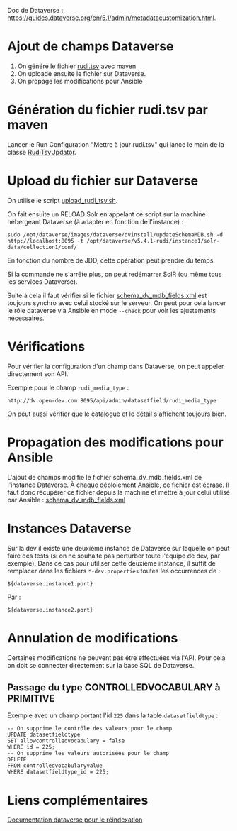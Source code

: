 Doc de Dataverse : <https://guides.dataverse.org/en/5.1/admin/metadatacustomization.html>.

# Ajout de champs Dataverse

1. On génére le fichier [rudi.tsv](rudi.tsv) avec maven
2. On uploade ensuite le fichier sur Dataverse.
3. On propage les modifications pour Ansible

# Génération du fichier rudi.tsv par maven

Lancer le Run Configuration "Mettre à jour rudi.tsv" qui lance le main de la
classe [RudiTsvUpdator](../../java/org/rudi/facet/kaccess/helper/tsv/RudiTsvUpdator.java).

# Upload du fichier sur Dataverse

On utilise le script [upload_rudi_tsv.sh](upload_rudi_tsv.sh).

On fait ensuite un RELOAD Solr en appelant ce script sur la machine hébergeant Dataverse (à adapter en fonction de l'instance) : 

```
sudo /opt/dataverse/images/dataverse/dvinstall/updateSchemaMDB.sh -d http://localhost:8095 -t /opt/dataverse/v5.4.1-rudi/instance1/solr-data/collection1/conf/
```

En fonction du nombre de JDD, cette opération peut prendre du temps.

Si la commande ne s'arrête plus, on peut redémarrer SolR (ou même tous les services Dataverse).

Suite à cela il faut vérifier si le fichier [schema_dv_mdb_fields.xml](../../../../../../ansible/roles/dataverse/files/solr-data/collection1/conf/schema_dv_mdb_fields.xml) est toujours synchro avec celui stocké sur le serveur.
On peut pour cela lancer le rôle dataverse via Ansible en mode `--check` pour voir les ajustements nécessaires.

# Vérifications

Pour vérifier la configuration d'un champ dans Dataverse, on peut appeler directement son API.

Exemple pour le champ `rudi_media_type` :

```
http://dv.open-dev.com:8095/api/admin/datasetfield/rudi_media_type
```

On peut aussi vérifier que le catalogue et le détail s'affichent toujours bien.

# Propagation des modifications pour Ansible

L'ajout de champs modifie le fichier schema_dv_mdb_fields.xml de l'instance Dataverse.
À chaque déploiement Ansible, ce fichier est écrasé.
Il faut donc récupérer ce fichier depuis la machine et mettre à jour celui utilisé par Ansible :
[schema_dv_mdb_fields.xml](../../../../../../ansible/roles/dataverse/files/solr-data/collection1/conf/schema_dv_mdb_fields.xml)

# Instances Dataverse

Sur la dev il existe une deuxième instance de Dataverse sur laquelle on peut faire des tests
(si on ne souhaite pas perturber toute l'équipe de dev, par exemple). Dans ce cas pour utiliser cette deuxième instance,
il suffit de remplacer dans les fichiers `*-dev.properties` toutes les occurrences de :

```
${dataverse.instance1.port}
```

Par :

```
${dataverse.instance2.port}
```

# Annulation de modifications

Certaines modifications ne peuvent pas être effectuées via l'API. Pour cela on doit se connecter directement sur la base
SQL de Dataverse.

## Passage du type CONTROLLEDVOCABULARY à PRIMITIVE

Exemple avec un champ portant l'id `225` dans la table `datasetfieldtype` :

```postgresql
-- On supprime le contrôle des valeurs pour le champ
UPDATE datasetfieldtype
SET allowcontrolledvocabulary = false
WHERE id = 225;
-- On supprime les valeurs autorisées pour le champ
DELETE
FROM controlledvocabularyvalue
WHERE datasetfieldtype_id = 225;
```

[RudiMetadataField]: ../../../main/java/org/rudi/facet/kaccess/constant/RudiMetadataField.java


# Liens complémentaires

[Documentation dataverse pour le réindexation](https://guides.dataverse.org/en/latest/admin/solr-search-index.html)